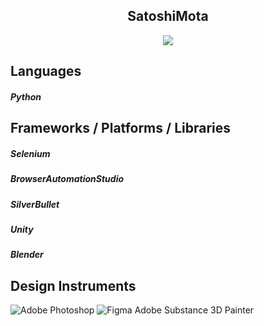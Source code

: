 <p align="center">
  <h2 align="center">SatoshiMota</h2>
</p>

<p align="center">
  <img src="https://readme-typing-svg.herokuapp.com/?lines=Software+GameDev+Crypto+👨‍💻&font=Fira%20Code&center=true&width=380&height=50">
</p>

<h2>Languages</h2>

<h5>Python</h5>

<h2>Frameworks / Platforms / Libraries</h2>

<h5>Selenium</h5>

<h5>BrowserAutomationStudio</h5></h5>

<h5>SilverBullet</h5>

<h5>Unity</h5>

<h5>Blender</h5>

<h2>Design Instruments</h2>

![Adobe Photoshop](https://img.shields.io/badge/adobephotoshop-%2331A8FF.svg?style=for-the-badge&logo=adobephotoshop&logoColor=white)
![Figma](https://img.shields.io/badge/figma-%23F24E1E.svg?style=for-the-badge&logo=figma&logoColor=white)
Adobe Substance 3D Painter

<!-- https://github.com/Ileriayo/markdown-badges -->
